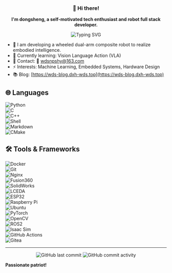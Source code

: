 
<div align="center">

### 👋 Hi there!

**I'm dongsheng, a self-motivated tech enthusiast and robot full stack developer.**
</div>

<p align="center">
  <img src="https://readme-typing-svg.demolab.com?font=Fira+Code&size=22&pause=1000&color=36BCF7&center=true&vCenter=true&width=600&lines=Robotics+Enthusiast;AI+%26+Agent+Developer;Full+Stack+Developer;Embedded+Systems+Engineer" alt="Typing SVG" />
</p>

- 🔭 I am developing a wheeled dual-arm composite robot to realize embodied intelligence.
- 🌱 Currently learning: Vision Language Action (VLA)
- 💬 Contact: 📧 wdsnpshy@163.com
- ⚡ Interests: Machine Learning, Embedded Systems, Hardware Design
- 📚 Blog: [https://wds-blog.dxh-wds.top](https://wds-blog.dxh-wds.top)


## 🌐 Languages

<div class="skills-grid">
    <div class="skill-item">
        <img alt="Python" src="https://img.shields.io/badge/Python-3776AB?style=for-the-badge&logo=python&logoColor=white"/>
    </div>
    <div class="skill-item">
        <img alt="C" src="https://img.shields.io/badge/C-A8B9CC?style=for-the-badge&logo=c&logoColor=black"/>
    </div>
    <div class="skill-item">
        <img alt="C++" src="https://img.shields.io/badge/C++-00599C?style=for-the-badge&logo=cplusplus&logoColor=white"/>
    </div>
    <div class="skill-item">
        <img alt="Shell" src="https://img.shields.io/badge/Shell-4EAA25?style=for-the-badge&logo=gnubash&logoColor=white"/>
    </div>
    <div class="skill-item">
        <img alt="Markdown" src="https://img.shields.io/badge/Markdown-000000?style=for-the-badge&logo=markdown&logoColor=white"/>
    </div>
    <div class="skill-item">
        <img alt="CMake" src="https://img.shields.io/badge/CMake-064F8C?style=for-the-badge&logo=cmake&logoColor=white"/>
    </div>
</div>

## 🛠️ Tools & Frameworks

<div class="skills-grid">
    <div class="skill-item">
        <img alt="Docker" src="https://img.shields.io/badge/Docker-2496ED?style=for-the-badge&logo=docker&logoColor=white"/>
    </div>
    <div class="skill-item">
        <img alt="Git" src="https://img.shields.io/badge/Git-F05032?style=for-the-badge&logo=git&logoColor=white"/>
    </div>
    <div class="skill-item">
        <img alt="Nginx" src="https://img.shields.io/badge/Nginx-009639?style=for-the-badge&logo=nginx&logoColor=white"/>
    </div>
    <div class="skill-item">
        <img alt="Fusion360" src="https://img.shields.io/badge/Fusion360-000000?style=for-the-badge&logo=autodesk&logoColor=white"/>
    </div>
    <div class="skill-item">
        <img alt="SolidWorks" src="https://img.shields.io/badge/SolidWorks-1A1A1A?style=for-the-badge&logo=dassaultsystemes&logoColor=white"/>
    </div>
    <div class="skill-item">
        <img alt="LCEDA" src="https://img.shields.io/badge/LCEDA-000000?style=for-the-badge&logo=lcEDA&logoColor=white"/>
    </div>
    <div class="skill-item">
        <img alt="ESP32" src="https://img.shields.io/badge/ESP32-E7352C?style=for-the-badge&logo=espressif&logoColor=white"/>
    </div>
    <div class="skill-item">
        <img alt="Raspberry Pi" src="https://img.shields.io/badge/RaspberryPi-A22846?style=for-the-badge&logo=raspberrypi&logoColor=white"/>
    </div>
    <div class="skill-item">
        <img alt="Ubuntu" src="https://img.shields.io/badge/Ubuntu-E95420?style=for-the-badge&logo=ubuntu&logoColor=white"/>
    </div>
    <div class="skill-item">
        <img alt="PyTorch" src="https://img.shields.io/badge/PyTorch-EE4C2C?style=for-the-badge&logo=pytorch&logoColor=white"/>
    </div>
    <div class="skill-item">
        <img alt="OpenCV" src="https://img.shields.io/badge/OpenCV-5C3EE8?style=for-the-badge&logo=opencv&logoColor=white"/>
    </div>
    <div class="skill-item">
        <img alt="ROS2" src="https://img.shields.io/badge/ROS2-22314E?style=for-the-badge&logo=ros&logoColor=white"/>
    </div>
    <div class="skill-item">
        <img alt="Isaac Sim" src="https://img.shields.io/badge/IsaacSim-76B900?style=for-the-badge&logo=nvidia&logoColor=white"/>
    </div>
    <div class="skill-item">
        <img alt="GitHub Actions" src="https://img.shields.io/badge/GitHub_Actions-2088FF?style=for-the-badge&logo=github-actions&logoColor=white"/>
    </div>
    <div class="skill-item">
        <img alt="Gitea" src="https://img.shields.io/badge/Gitea-609926?style=for-the-badge&logo=gitea&logoColor=white"/>
    </div>
</div>

--------------------------------------------------------------

<p align="center">
  <img src="https://img.shields.io/github/last-commit/wds-dxh/wds-dxh?style=flat-square&color=blue" alt="GitHub last commit"/>
  <img src="https://img.shields.io/github/commit-activity/m/wds-dxh/wds-dxh?style=flat-square&color=red" alt="GitHub commit activity"/>
</p>

**Passionate patriot!**